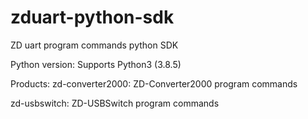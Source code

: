 # zduart-python-sdk
ZD uart program commands python SDK

Python version:
Supports Python3 (3.8.5)

Products:
zd-converter2000: ZD-Converter2000 program commands

zd-usbswitch: ZD-USBSwitch program commands

